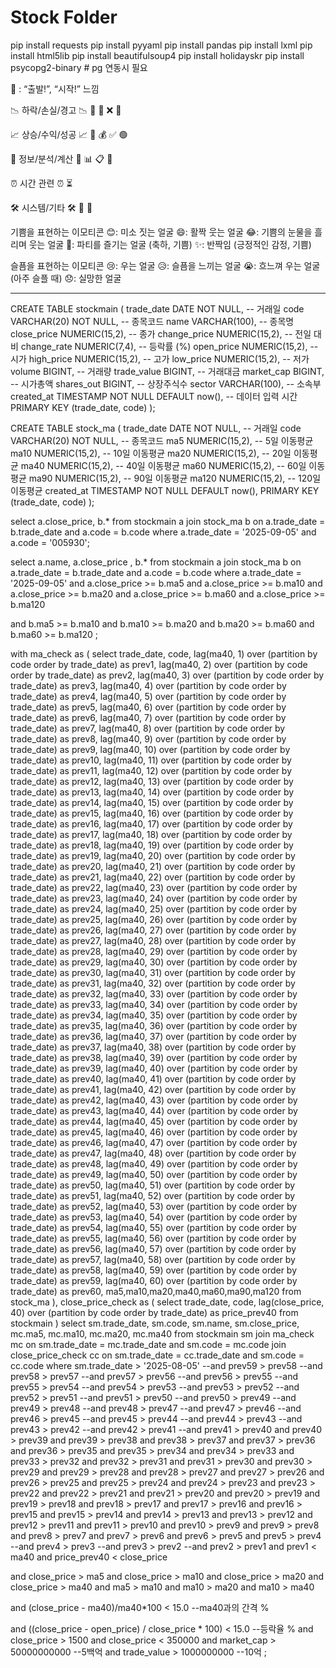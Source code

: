 # Stock Folder
pip install requests
pip install pyyaml
pip install pandas
pip install lxml
pip install html5lib
pip install beautifulsoup4
pip install holidayskr
pip install psycopg2-binary   # pg 연동시 필요

🚀 : “출발!”, “시작!” 느낌

📉 하락/손실/경고
📉 🔻 🚨 ❌ 🛑

📈 상승/수익/성공
📈 🔺 💰 ✅ 🟢

🧠 정보/분석/계산
🧮 📊 📋 🧾

⏰ 시간 관련
⏰ ⏳

🛠️ 시스템/기타
🛠️ 🔄 🧪

기쁨을 표현하는 이모티콘
😊: 미소 짓는 얼굴
😄: 활짝 웃는 얼굴
😂: 기쁨의 눈물을 흘리며 웃는 얼굴
🥳: 파티를 즐기는 얼굴 (축하, 기쁨)
✨: 반짝임 (긍정적인 감정, 기쁨)

슬픔을 표현하는 이모티콘
😢: 우는 얼굴
😥: 슬픔을 느끼는 얼굴
😭: 흐느껴 우는 얼굴 (아주 슬플 때)
😞: 실망한 얼굴

--------------------------------------------------------------------------
CREATE TABLE stockmain (
    trade_date    DATE NOT NULL,        -- 거래일
    code          VARCHAR(20) NOT NULL, -- 종목코드
    name          VARCHAR(100),         -- 종목명
    close_price   NUMERIC(15,2),        -- 종가
    change_price  NUMERIC(15,2),        -- 전일 대비
    change_rate   NUMERIC(7,4),         -- 등락률 (%)
    open_price    NUMERIC(15,2),        -- 시가
    high_price    NUMERIC(15,2),        -- 고가
    low_price     NUMERIC(15,2),        -- 저가
    volume        BIGINT,               -- 거래량
    trade_value   BIGINT,               -- 거래대금
    market_cap    BIGINT,               -- 시가총액
    shares_out    BIGINT,               -- 상장주식수
    sector        VARCHAR(100),          -- 소속부
    created_at    TIMESTAMP NOT NULL DEFAULT now(), -- 데이터 입력 시간
    PRIMARY KEY (trade_date, code)
);

CREATE TABLE stock_ma (
    trade_date DATE NOT NULL,             -- 거래일
    code       VARCHAR(20) NOT NULL,      -- 종목코드
    ma5       NUMERIC(15,2),             -- 5일 이동평균
    ma10      NUMERIC(15,2),             -- 10일 이동평균
    ma20      NUMERIC(15,2),             -- 20일 이동평균
    ma40      NUMERIC(15,2),             -- 40일 이동평균
    ma60      NUMERIC(15,2),             -- 60일 이동평균
    ma90      NUMERIC(15,2),             -- 90일 이동평균
    ma120     NUMERIC(15,2),             -- 120일 이동평균
    created_at TIMESTAMP NOT NULL DEFAULT now(),
    PRIMARY KEY (trade_date, code)
);

select a.close_price, b.* 
from stockmain a join stock_ma b 
    on a.trade_date = b.trade_date
    and a.code = b.code
where a.trade_date = '2025-09-05' and a.code = '005930';

select a.name, a.close_price
    , b.* 
from stockmain a join stock_ma b 
    on a.trade_date = b.trade_date
    and a.code = b.code
where a.trade_date = '2025-09-05' 
and a.close_price >= b.ma5
and a.close_price >= b.ma10
and a.close_price >= b.ma20
and a.close_price >= b.ma60
and a.close_price >= b.ma120

and b.ma5 >= b.ma10
and b.ma10 >= b.ma20
and b.ma20 >= b.ma60
and b.ma60 >= b.ma120
;

with ma_check as (
select
trade_date,
code,
lag(ma40,	1)	over	(partition	by	code	order	by	trade_date)	as	prev1,
lag(ma40,	2)	over	(partition	by	code	order	by	trade_date)	as	prev2,
lag(ma40,	3)	over	(partition	by	code	order	by	trade_date)	as	prev3,
lag(ma40,	4)	over	(partition	by	code	order	by	trade_date)	as	prev4,
lag(ma40,	5)	over	(partition	by	code	order	by	trade_date)	as	prev5,
lag(ma40,	6)	over	(partition	by	code	order	by	trade_date)	as	prev6,
lag(ma40,	7)	over	(partition	by	code	order	by	trade_date)	as	prev7,
lag(ma40,	8)	over	(partition	by	code	order	by	trade_date)	as	prev8,
lag(ma40,	9)	over	(partition	by	code	order	by	trade_date)	as	prev9,
lag(ma40,	10)	over	(partition	by	code	order	by	trade_date)	as	prev10,
lag(ma40,	11)	over	(partition	by	code	order	by	trade_date)	as	prev11,
lag(ma40,	12)	over	(partition	by	code	order	by	trade_date)	as	prev12,
lag(ma40,	13)	over	(partition	by	code	order	by	trade_date)	as	prev13,
lag(ma40,	14)	over	(partition	by	code	order	by	trade_date)	as	prev14,
lag(ma40,	15)	over	(partition	by	code	order	by	trade_date)	as	prev15,
lag(ma40,	16)	over	(partition	by	code	order	by	trade_date)	as	prev16,
lag(ma40,	17)	over	(partition	by	code	order	by	trade_date)	as	prev17,
lag(ma40,	18)	over	(partition	by	code	order	by	trade_date)	as	prev18,
lag(ma40,	19)	over	(partition	by	code	order	by	trade_date)	as	prev19,
lag(ma40,	20)	over	(partition	by	code	order	by	trade_date)	as	prev20,
lag(ma40,	21)	over	(partition	by	code	order	by	trade_date)	as	prev21,
lag(ma40,	22)	over	(partition	by	code	order	by	trade_date)	as	prev22,
lag(ma40,	23)	over	(partition	by	code	order	by	trade_date)	as	prev23,
lag(ma40,	24)	over	(partition	by	code	order	by	trade_date)	as	prev24,
lag(ma40,	25)	over	(partition	by	code	order	by	trade_date)	as	prev25,
lag(ma40,	26)	over	(partition	by	code	order	by	trade_date)	as	prev26,
lag(ma40,	27)	over	(partition	by	code	order	by	trade_date)	as	prev27,
lag(ma40,	28)	over	(partition	by	code	order	by	trade_date)	as	prev28,
lag(ma40,	29)	over	(partition	by	code	order	by	trade_date)	as	prev29,
lag(ma40,	30)	over	(partition	by	code	order	by	trade_date)	as	prev30,
lag(ma40,	31)	over	(partition	by	code	order	by	trade_date)	as	prev31,
lag(ma40,	32)	over	(partition	by	code	order	by	trade_date)	as	prev32,
lag(ma40,	33)	over	(partition	by	code	order	by	trade_date)	as	prev33,
lag(ma40,	34)	over	(partition	by	code	order	by	trade_date)	as	prev34,
lag(ma40,	35)	over	(partition	by	code	order	by	trade_date)	as	prev35,
lag(ma40,	36)	over	(partition	by	code	order	by	trade_date)	as	prev36,
lag(ma40,	37)	over	(partition	by	code	order	by	trade_date)	as	prev37,
lag(ma40,	38)	over	(partition	by	code	order	by	trade_date)	as	prev38,
lag(ma40,	39)	over	(partition	by	code	order	by	trade_date)	as	prev39,
lag(ma40,	40)	over	(partition	by	code	order	by	trade_date)	as	prev40,
lag(ma40,	41)	over	(partition	by	code	order	by	trade_date)	as	prev41,
lag(ma40,	42)	over	(partition	by	code	order	by	trade_date)	as	prev42,
lag(ma40,	43)	over	(partition	by	code	order	by	trade_date)	as	prev43,
lag(ma40,	44)	over	(partition	by	code	order	by	trade_date)	as	prev44,
lag(ma40,	45)	over	(partition	by	code	order	by	trade_date)	as	prev45,
lag(ma40,	46)	over	(partition	by	code	order	by	trade_date)	as	prev46,
lag(ma40,	47)	over	(partition	by	code	order	by	trade_date)	as	prev47,
lag(ma40,	48)	over	(partition	by	code	order	by	trade_date)	as	prev48,
lag(ma40,	49)	over	(partition	by	code	order	by	trade_date)	as	prev49,
lag(ma40,	50)	over	(partition	by	code	order	by	trade_date)	as	prev50,
lag(ma40,	51)	over	(partition	by	code	order	by	trade_date)	as	prev51,
lag(ma40,	52)	over	(partition	by	code	order	by	trade_date)	as	prev52,
lag(ma40,	53)	over	(partition	by	code	order	by	trade_date)	as	prev53,
lag(ma40,	54)	over	(partition	by	code	order	by	trade_date)	as	prev54,
lag(ma40,	55)	over	(partition	by	code	order	by	trade_date)	as	prev55,
lag(ma40,	56)	over	(partition	by	code	order	by	trade_date)	as	prev56,
lag(ma40,	57)	over	(partition	by	code	order	by	trade_date)	as	prev57,
lag(ma40,	58)	over	(partition	by	code	order	by	trade_date)	as	prev58,
lag(ma40,	59)	over	(partition	by	code	order	by	trade_date)	as	prev59,
lag(ma40,	60)	over	(partition	by	code	order	by	trade_date)	as	prev60,
ma5,ma10,ma20,ma40,ma60,ma90,ma120
from stock_ma
), close_price_check as (
select
trade_date, code,
lag(close_price,	40)	over	(partition	by	code	order	by	trade_date)	as	price_prev40
from stockmain
)
select
    sm.trade_date,
    sm.code,
    sm.name,
    sm.close_price,
    mc.ma5, mc.ma10, mc.ma20, mc.ma40
from stockmain sm join ma_check mc on sm.trade_date = mc.trade_date and sm.code = mc.code
    join close_price_check cc on sm.trade_date = cc.trade_date and sm.code = cc.code
where
    sm.trade_date > '2025-08-05'
--and	prev59	>	prev58
--and	prev58	>	prev57
--and	prev57	>	prev56
--and	prev56	>	prev55
--and	prev55	>	prev54
--and	prev54	>	prev53
--and	prev53	>	prev52
--and	prev52	>	prev51
--and	prev51	>	prev50
--and	prev50	>	prev49
--and	prev49	>	prev48
--and	prev48	>	prev47
--and	prev47	>	prev46
--and	prev46	>	prev45
--and	prev45	>	prev44
--and	prev44	>	prev43
--and	prev43	>	prev42
--and	prev42	>	prev41
--and	prev41	>	prev40
and	prev40	>	prev39
and	prev39	>	prev38
and	prev38	>	prev37
and	prev37	>	prev36
and	prev36	>	prev35
and	prev35	>	prev34
and	prev34	>	prev33
and	prev33	>	prev32
and	prev32	>	prev31
and	prev31	>	prev30
and	prev30	>	prev29
and	prev29	>	prev28
and	prev28	>	prev27
and	prev27	>	prev26
and	prev26	>	prev25
and	prev25	>	prev24
and	prev24	>	prev23
and	prev23	>	prev22
and	prev22	>	prev21
and	prev21	>	prev20
and	prev20	>	prev19
and	prev19	>	prev18
and	prev18	>	prev17
and	prev17	>	prev16
and	prev16	>	prev15
and	prev15	>	prev14
and	prev14	>	prev13
and	prev13	>	prev12
and	prev12	>	prev11
and	prev11	>	prev10
and	prev10	>	prev9
and	prev9	>	prev8
and	prev8	>	prev7
and	prev7	>	prev6
and	prev6	>	prev5
and	prev5	>	prev4
--and	prev4	>	prev3
--and	prev3	>	prev2
--and	prev2	>	prev1
and prev1 < ma40
and price_prev40 < close_price

and close_price > ma5
and close_price > ma10
and close_price > ma20
and close_price > ma40
and ma5 > ma10
and ma10 > ma20
and ma10 > ma40

and (close_price - ma40)/ma40*100 < 15.0  --ma40과의 간격 %

and ((close_price - open_price) / close_price * 100) < 15.0  --등락율 %
and close_price > 1500
and close_price < 350000
and market_cap > 50000000000  --5백억
and trade_value > 1000000000  --10억
;


